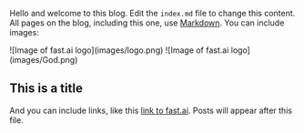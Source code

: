 Hello and welcome to this blog. Edit the `index.md` file to change this content. All pages on the blog, including this one, use [Markdown](https://guides.github.com/features/mastering-markdown/). You can include images:

<div style="display:inline-block">
  ![Image of fast.ai logo](images/logo.png)
  ![Image of fast.ai logo](images/God.png)
</div>

  
## This is a title

And you can include links, like this [link to fast.ai](https://www.fast.ai). Posts will appear after this file. 
